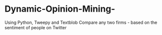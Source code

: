 # Dynamic-Opinion-Mining-
Using Python, Tweepy and Textblob
Compare any two firms - based on the sentiment of people on Twitter
